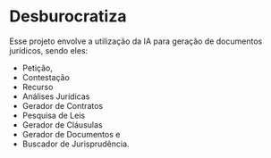 # Desburocratiza
Esse projeto envolve a utilização da IA para geração de documentos jurídicos, sendo eles: 
- Petição,
- Contestação
- Recurso
- Análises Jurídicas
- Gerador de Contratos
- Pesquisa de Leis
- Gerador de Cláusulas
- Gerador de Documentos e
- Buscador de Jurisprudência.
